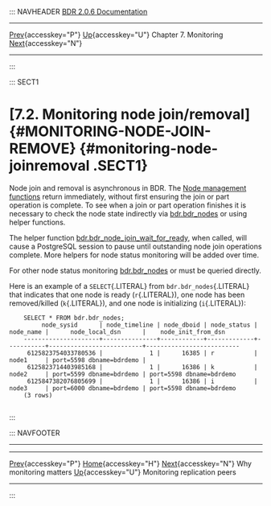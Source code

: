 ::: NAVHEADER
  [BDR 2.0.6 Documentation](index.md)                                                                                                
  --------------------------------------------------------------------- -------------------------------------- ----------------------- -----------------------------------------------------------------------------
  [Prev](monitoring-why.md "Why monitoring matters"){accesskey="P"}   [Up](monitoring.md){accesskey="U"}    Chapter 7. Monitoring    [Next](monitoring-peers.md "Monitoring replication peers"){accesskey="N"}

------------------------------------------------------------------------
:::

::: SECT1
# [7.2. Monitoring node join/removal]{#MONITORING-NODE-JOIN-REMOVE} {#monitoring-node-joinremoval .SECT1}

Node join and removal is asynchronous in BDR. The [Node management
functions](functions-node-mgmt.md) return immediately, without first
ensuring the join or part operation is complete. To see when a join or
part operation finishes it is necessary to check the node state
indirectly via [bdr.bdr_nodes](catalog-bdr-nodes.md) or using helper
functions.

The helper function
[bdr.bdr_node_join_wait_for_ready](functions-node-mgmt.md#FUNCTION-BDR-NODE-JOIN-WAIT-FOR-READY),
when called, will cause a PostgreSQL session to pause until outstanding
node join operations complete. More helpers for node status monitoring
will be added over time.

For other node status monitoring [bdr.bdr_nodes](catalog-bdr-nodes.md)
or must be queried directly.

Here is an example of a `SELECT`{.LITERAL} from
`bdr.bdr_nodes`{.LITERAL} that indicates that one node is ready
(`r`{.LITERAL}), one node has been removed/killed (`k`{.LITERAL}), and
one node is initializing (`i`{.LITERAL}):

``` PROGRAMLISTING
    SELECT * FROM bdr.bdr_nodes;
         node_sysid      | node_timeline | node_dboid | node_status | node_name |      node_local_dsn      |    node_init_from_dsn
    ---------------------+---------------+------------+-------------+-----------+--------------------------+--------------------------
     6125823754033780536 |             1 |      16385 | r           | node1     | port=5598 dbname=bdrdemo |
     6125823714403985168 |             1 |      16386 | k           | node2     | port=5599 dbname=bdrdemo | port=5598 dbname=bdrdemo
     6125847382076805699 |             1 |      16386 | i           | node3     | port=6000 dbname=bdrdemo | port=5598 dbname=bdrdemo
    (3 rows)
    
```
:::

::: NAVFOOTER

------------------------------------------------------------------------

  -------------------------------------------- -------------------------------------- ----------------------------------------------
  [Prev](monitoring-why.md){accesskey="P"}     [Home](index.md){accesskey="H"}      [Next](monitoring-peers.md){accesskey="N"}
  Why monitoring matters                        [Up](monitoring.md){accesskey="U"}                    Monitoring replication peers
  -------------------------------------------- -------------------------------------- ----------------------------------------------
:::
